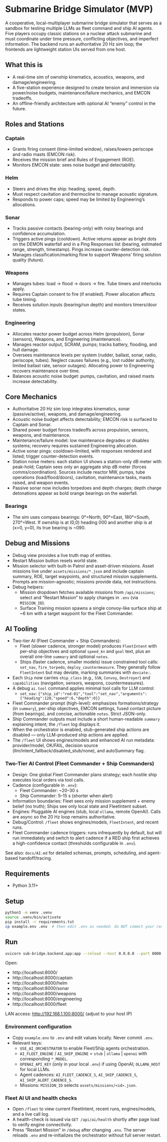 # Submarine Bridge Simulator (MVP)

A cooperative, local-multiplayer submarine bridge simulator that serves as a sandbox for testing multiple LLMs as fleet command and ship AI agents. Five players occupy classic stations on a nuclear attack submarine and must coordinate under time pressure, conflicting objectives, and imperfect information. The backend runs an authoritative 20 Hz sim loop; the frontends are lightweight station UIs served from one host.

## What this is
- A real-time sim of ownship kinematics, acoustics, weapons, and damage/engineering.
- A five-station experience designed to create tension and immersion via power/noise budgets, maintenance/failure mechanics, and EMCON tradeoffs.
- An offline-friendly architecture with optional AI “enemy” control in the future.

## Roles and Stations

### Captain
- Grants firing consent (time-limited window), raises/lowers periscope and radio masts (EMCON risk).
- Receives the mission brief and Rules of Engagement (ROE).
- Monitors EMCON state: sees noise budget and detectability.

### Helm
- Steers and drives the ship: heading, speed, depth.
- Must respect cavitation and thermocline to manage acoustic signature.
- Responds to power caps; speed may be limited by Engineering’s allocations.

### Sonar
- Tracks passive contacts (bearing-only) with noisy bearings and confidence accumulation.
- Triggers active pings (cooldown). Active returns appear as bright dots on the DEMON waterfall and in a Ping Responses list (bearing, estimated range, strength, timestamp). Pings increase counter-detection risk.
- Manages classification/marking flow to support Weapons’ firing solution quality (future).

### Weapons
- Manages tubes: load → flood → doors → fire. Tube timers and interlocks apply.
- Requires Captain consent to fire (if enabled). Power allocation affects tube timing.
- Receives solution inputs (bearing/run depth) and monitors timers/door states.

### Engineering
- Allocates reactor power budget across Helm (propulsion), Sonar (sensors), Weapons, and Engineering (maintenance).
- Manages reactor output, SCRAM, pumps; tracks battery, flooding, and hull damage.
- Oversees maintenance levels per system (rudder, ballast, sonar, radio, periscope, tubes). Neglect causes failures (e.g., lost rudder authority, limited ballast rate, sensor outages). Allocating power to Engineering recovers maintenance over time.
- Balances acoustic noise budget: pumps, cavitation, and raised masts increase detectability.

## Core Mechanics
- Authoritative 20 Hz sim loop integrates kinematics, sonar (passive/active), weapons, and damage/engineering.
- Acoustic noise budget affects detectability; EMCON risk is surfaced to Captain and Sonar.
- Shared power budget forces tradeoffs across propulsion, sensors, weapons, and maintenance.
- Maintenance/failure model: low maintenance degrades or disables systems; recovery requires sustained Engineering allocation.
- Active sonar pings: cooldown-limited, with responses rendered and listed; trigger counter-detection events.
- Station noise meters: each station UI shows a station-only dB meter with peak-hold; Captain sees only an aggregate ship dB meter (forces comms/coordination). Sources include reactor MW, pumps, tube operations (load/flood/doors), cavitation, maintenance tasks, masts raised, and weapon events.
- Passive sonar now includes torpedoes and depth charges; depth charge detonations appear as bold orange bearings on the waterfall.

### Bearings
- The sim uses compass bearings: 0°=North, 90°=East, 180°=South, 270°=West. If ownship is at (0,0) heading 000 and another ship is at (x>0, y=0), its true bearing is ~090.

## Debug and Missions
- Debug view provides a live truth map of entities.
- Restart Mission button resets world state.
- Mission selector with built-in Patrol and asset-driven missions. Asset missions live under `assets/missions/*.json` and include captain summary, ROE, target waypoints, and structured mission supplements. Prompts are mission-agnostic; missions provide data, not instructions.
- Debug helpers:
  - Mission dropdown fetches available missions from `/api/missions`; select and “Restart Mission” to apply changes in `.env` (via `MISSION_ID`).
  - Surface Training mission spawns a single convoy-like surface ship at ~6 km with a target waypoint for the Fleet Commander.

## AI Tooling
- Two-tier AI (Fleet Commander + Ship Commanders):
  - Fleet (slower cadence, stronger model) produces `FleetIntent` with per-ship objectives and optional `speed_kn` and `goal` text, plus an overall one-line `summary` and optional `notes`.
  - Ships (faster cadence, smaller models) issue constrained tool calls: `set_nav`, `fire_torpedo`, `deploy_countermeasure`. They generally follow `FleetIntent` but may deviate, marking summaries with `deviate:`.
- Each `Ship` now carries `ship_class` (e.g., `SSN`, `Convoy`, `Destroyer`) and `capabilities` (navigation, sensors, weapons, countermeasures).
- A debug `ai.tool` command applies minimal tool calls for LLM control:
  - `set_nav`: `{"ship_id":"red-01","tool":"set_nav","arguments":{"heading":120,"speed":6,"depth":0}}`
- Fleet Commander prompt (high-level): emphasizes formations/strategy (in `summary`), per-ship objectives, EMCON settings, fused contact picture (from bearings), and concise, actionable `notes`. Strict JSON-only.
- Ship Commander outputs must include a short human-readable `summary` explaining intent; the `/fleet` log displays it.
- When the orchestrator is enabled, stub-generated ship actions are disabled — only LLM-produced ship actions are applied.
- The `/fleet` UI shows engines/models and enhanced AI run metadata: provider/model, OK/FAIL, decision source (llm/intent_fallback/disabled_stub/none), and autoSummary flag.

### Two-Tier AI Control (Fleet Commander + Ship Commanders)
- Design: One global Fleet Commander plans strategy; each hostile ship executes local orders via tool calls.
- Cadence (configurable in `.env`):
  - Fleet Commander: ~20–30 s
  - Ship Commander: 5–15 s (shorter when alert)
- Information boundaries: Fleet sees only mission supplement + enemy belief (no truth); Ships see only local state and FleetIntent subset.
- Engines: Pluggable AI engines (stub, local `ollama`, remote OpenAI). Calls are async so the 20 Hz loop remains authoritative.
- Debug/Control: `/fleet` shows engines/models, `FleetIntent`, and recent runs.
- Fleet Commander cadence triggers: runs infrequently by default, but will run immediately and switch to alert cadence if a RED ship first achieves a high-confidence contact (thresholds configurable in `.env`).

See also: `docs/AI.md` for detailed schemas, prompts, scheduling, and agent-based handoff/tracing.

## Requirements
- Python 3.11+

## Setup
```bash
python3 -m venv .venv
source .venv/bin/activate
pip install -r requirements.txt
cp example.env .env  # then edit .env as needed; do NOT commit your real .env
```

## Run
```bash
uvicorn sub-bridge.backend.app:app --reload --host 0.0.0.0 --port 8000
```

Open:
- http://localhost:8000/
- http://localhost:8000/captain
- http://localhost:8000/helm
- http://localhost:8000/sonar
- http://localhost:8000/weapons
- http://localhost:8000/engineering
- http://localhost:8000/fleet

LAN access: http://192.168.1.100:8000/ (adjust to your host IP)

### Environment configuration
- Copy `example.env` to `.env` and edit values locally. Never commit `.env`.
- Relevant keys:
  - `USE_AI_ORCHESTRATOR` to enable Fleet/Ship agents orchestration.
  - `AI_FLEET_ENGINE` / `AI_SHIP_ENGINE` = `stub` | `ollama` | `openai` with corresponding `*_MODEL`.
  - `OPENAI_API_KEY` (only in your local `.env`) if using OpenAI; `OLLAMA_HOST` for local LLMs.
  - Agent cadences: `AI_FLEET_CADENCE_S`, `AI_SHIP_CADENCE_S`, `AI_SHIP_ALERT_CADENCE_S`.
  - Missions: `MISSION_ID` selects `assets/missions/<id>.json`.

### Fleet AI UI and health checks
- Open `/fleet` to view current FleetIntent, recent runs, engines/models, and a live call log.
- A health-check is issued via `GET /api/ai/health` shortly after page load to verify engine connectivity.
- Press “Restart Mission” in `/debug` after changing `.env`. The server reloads `.env` and re-initializes the orchestrator without full server restart.
